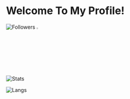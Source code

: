 # Welcome To My Profile!

![Followers](https://img.shields.io/github/followers/kfy666.svg?style=social&label=Follow&maxAge=2592000)
<img src="https://images.huanqiu.com/sarons/2012/12/0bf9bc31ae851a6e2acf8e706539d4e6.png" style="width:3%"/>
<!--<img src="https://p1.ssl.qhimg.com/t018f8645829e69f0e4.png" style="width:4%"/>-->



![Stats](https://github-readme-stats.vercel.app/api?username=kfy666&theme=tokyonight)

![Langs](https://github-readme-stats.vercel.app/api/top-langs/?username=kfy666&theme=tokyonight)


<!--
**kfy666/kfy666** is a ✨ _special_ ✨ repository because its `README.md` (this file) appears on your GitHub profile.

Here are some ideas to get you started:

- 🔭 I’m currently working on ...
- 🌱 I’m currently learning ...
- 👯 I’m looking to collaborate on ...
- 🤔 I’m looking for help with ...
- 💬 Ask me about ...
- 📫 How to reach me: ...
- 😄 Pronouns: ...
- ⚡ Fun fact: ...
-->
